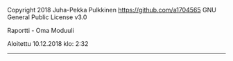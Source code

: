 Copyright 2018 Juha-Pekka Pulkkinen https://github.com/a1704565 GNU General Public License v3.0

Raportti -  Oma Moduuli

Aloitettu 10.12.2018 klo: 2:32

---


